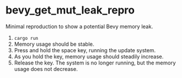 # bevy_get_mut_leak_repro

Minimal reproduction to show a potential Bevy memory leak.

1. `cargo run`
2. Memory usage should be stable.
3. Press and hold the space key, running the update system.
4. As you hold the key, memory usage should steadily increase.
5. Release the key. The system is no longer running, but the memory usage does not decrease.

